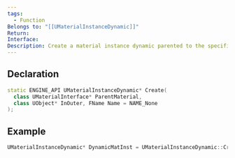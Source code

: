 ```yaml
---
tags:
  - Function
Belongs to: "[[UMaterialInstanceDynamic]]"
Return: 
Interface: 
Description: Create a material instance dynamic parented to the specified material. [Optional] Specify name
---
```


## Declaration

```cpp
static ENGINE_API UMaterialInstanceDynamic* Create( 
  class UMaterialInterface* ParentMaterial, 
  class UObject* InOuter, FName Name = NAME_None
);
```

## Example

```cpp
UMaterialInstanceDynamic* DynamicMatInst = UMaterialInstanceDynamic::Create(DissolveMaterialInstance, this);
```